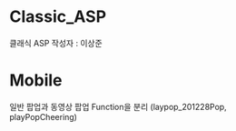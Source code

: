 # Classic_ASP
클래식 ASP
작성자 : 이상준

<html>
  <head></head>
  <body>
    <div>
      <h1>Mobile</h1>
      <div>
        <p>
          일반 팝업과 동영상 팝업 Function을 분리 (laypop_201228Pop, playPopCheering)
        </p>
      </div>
    </div>
  </body>
</html>
